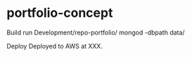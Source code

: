 # portfolio-concept

Build
run
Development/repo-portfolio/
mongod -dbpath data/

Deploy
Deployed to AWS at XXX.

